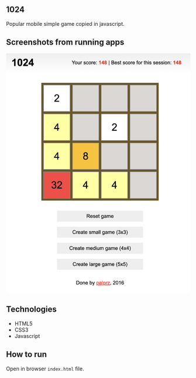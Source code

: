 ## 1024
Popular mobile simple game copied in javascript.

## Screenshots from running apps
![Screenshot with example of the page gameplay](screenshots/running_app.png)

## Technologies
- HTML5
- CSS3
- Javascript

## How to run

Open in browser `index.html` file.